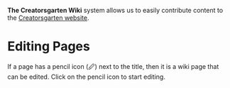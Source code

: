 **The Creatorsgarten Wiki** system allows us to easily contribute content to the [Creatorsgarten website](/).

# Editing Pages

If a page has a pencil icon (🖉) next to the title, then it is a wiki page that can be edited. Click on the pencil icon to start editing.
